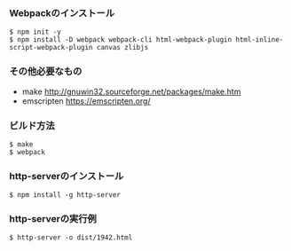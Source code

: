 ### Webpackのインストール
```
$ npm init -y
$ npm install -D webpack webpack-cli html-webpack-plugin html-inline-script-webpack-plugin canvas zlibjs
```
### その他必要なもの
* make http://gnuwin32.sourceforge.net/packages/make.htm
* emscripten https://emscripten.org/
### ビルド方法
```
$ make
$ webpack
```
### http-serverのインストール
```
$ npm install -g http-server
```
### http-serverの実行例
```
$ http-server -o dist/1942.html
```

